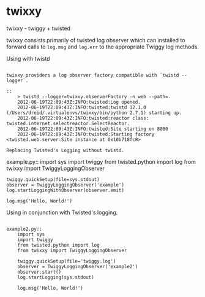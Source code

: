 twixxy
======

twixxy - twiggy + twisted

twixxy consists primarily of twisted log observer which can installed to forward
calls to `log.msg` and `log.err` to the appropriate Twiggy log methods.

Using with twistd
~~~~~~~~~~~~~~~~~

twixxy providers a log observer factory compatible with `twistd --logger`.

::
    > twistd --logger=twixxy.observerFactory -n web --path=.
    2012-06-19T22:09:43Z:INFO:twisted:Log opened.
    2012-06-19T22:09:43Z:INFO:twisted:twistd 12.1.0 (/Users/dreid/.virtualenvs/twixxy/bin/python 2.7.1) starting up.
    2012-06-19T22:09:43Z:INFO:twisted:reactor class: twisted.internet.selectreactor.SelectReactor.
    2012-06-19T22:09:43Z:INFO:twisted:Site starting on 8080
    2012-06-19T22:09:43Z:INFO:twisted:Starting factory <twisted.web.server.Site instance at 0x10b718fc8>

Replacing Twisted's Logging without twistd.
~~~~~~~~~~~~~~~~~~~~~~~~~~~~~~~~~~~~~~~~~~~

example.py::
    import sys
    import twiggy
    from twisted.python import log
    from twixxy import TwiggyLoggingObserver

    twiggy.quickSetup(file=sys.stdout)
    observer = TwiggyLoggingObserver('example')
    log.startLoggingWithObserver(observer.emit)

    log.msg('Hello, World!')

Using in conjunction with Twisted's logging.
~~~~~~~~~~~~~~~~~~~~~~~~~~~~~~~~~~~~~~~~~~~~

example2.py::
    import sys
    import twiggy
    from twisted.python import log
    from twixxy import TwiggyLoggingObserver

    twiggy.quickSetup(file='twiggy.log')
    observer = TwiggyLoggingObserver('example2')
    observer.start()
    log.startLogging(sys.stdout)

    log.msg('Hello, World!')


